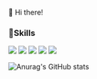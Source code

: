 👋 Hi there!

### 💪Skills

<img src="https://img.shields.io/badge/JavaScript-F7DF1E?style=flat&logo=JavaScript&logoColor=white"/> <img src="https://img.shields.io/badge/Vue-4FC08D?style=flat&logo=Vue.js&logoColor=white"/> <img src="https://img.shields.io/badge/Spring-6DB33F?style=flat&logo=Spring&logoColor=white"/> <img src="https://img.shields.io/badge/Sass-CC6699?style=flat&logo=Sass&logoColor=white"/> <img src="https://img.shields.io/badge/MySQL-4479A1?style=flat&logo=MySQL&logoColor=white"/>

![Anurag's GitHub stats](https://github-readme-stats.vercel.app/api?username=nayu1105&show_icons=true&theme=rose_pine)
